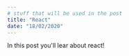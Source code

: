 ```yaml
---
# stuff that will be used in the post
title: "React"
date: "18/02/2020"
---
```


In this post you'll lear about react!

